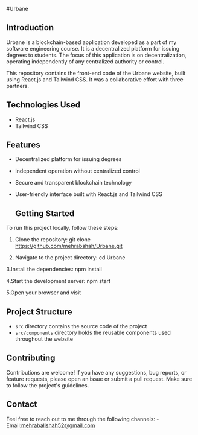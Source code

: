 #Urbane
## Introduction
Urbane is a blockchain-based application developed as a part of my software engineering course. It is a decentralized platform for issuing degrees to students. The focus of this application is on decentralization, operating independently of any centralized authority or control. 

This repository contains the front-end code of the Urbane website, built using React.js and Tailwind CSS. It was a collaborative effort with three partners.

## Technologies Used
- React.js
- Tailwind CSS

## Features
- Decentralized platform for issuing degrees
- Independent operation without centralized control
- Secure and transparent blockchain technology
- User-friendly interface built with React.js and Tailwind CSS

  ## Getting Started
To run this project locally, follow these steps:

1. Clone the repository:
   git clone https://github.com/mehrabshah/Urbane.git
   
2. Navigate to the project directory:
   cd Urbane

3.Install the dependencies:
   npm install

4.Start the development server:
   npm start

5.Open your browser and visit

## Project Structure
- `src` directory contains the source code of the project
- `src/components` directory holds the reusable components used throughout the website

## Contributing
Contributions are welcome! If you have any suggestions, bug reports, or feature requests, please open an issue or submit a pull request. Make sure to follow the project's guidelines.

## Contact
Feel free to reach out to me through the following channels:
-Email:mehrabalishah52@gmail.com
